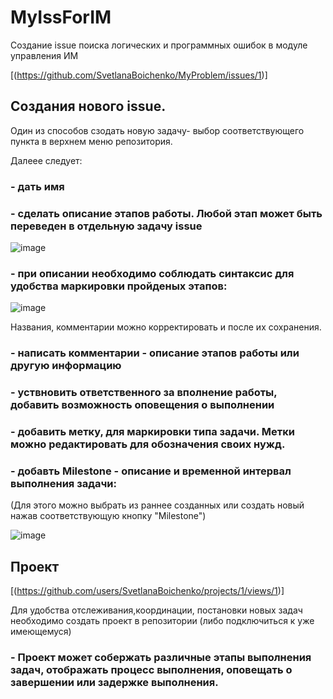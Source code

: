 # MyIssForIM
Создание issue поиска логических и программных ошибок в модуле управления ИМ

[(https://github.com/SvetlanaBoichenko/MyProblem/issues/1)]

## Создания нового issue.
Один из способов сзодать новую задачу- выбор соответствующего пункта в верхнем меню репозитория.

Далеее следует:

  ###   - дать имя
  ###   - сделать описание этапов работы. Любой этап может быть переведен в отдельную задачу issue

![image](https://github.com/SvetlanaBoichenko/MyIssForIM/assets/160069590/44adf80d-0fcb-4eaf-86cb-8c5d1df8efb9)


  ###   - при описании необходимо соблюдать синтаксис для удобства маркировки пройденых этапов:

![image](https://github.com/SvetlanaBoichenko/MyIssForIM/assets/160069590/9a7de64d-ab6c-4a75-80b8-3bb7381a2f5e)

Названия, комментарии можно корректировать и после их сохранения. 

  ###   -  написать комментарии - описание этапов работы или другую информацию
  ###   -  уствновить ответственного за вполнение работы, добавить возможность оповещения о выполнении
  ###   -  добавить метку, для маркировки типа задачи. Метки можно редактировать для обозначения своих нужд.
  ###   -  добавть Milestone -  описание и временной интервал выполнения задачи: 
(Для этого можно выбрать из раннее созданных или создать новый нажав соответствующую кнопку "Milestone")

![image](https://github.com/SvetlanaBoichenko/MyIssForIM/assets/160069590/06d1888f-b255-4c35-92ac-00e1cd7ffb8b)

## Проект 
[(https://github.com/users/SvetlanaBoichenko/projects/1/views/1)]

Для удобства отслеживания,координации, постановки новых задач необходимо создать проект в репозитории (либо подключиться к уже имеющемуся)

   ###  -  Проект может собержать различные этапы выполнения задач, отображать процесс выполнения, оповещать о завершении или задержке выполнения.



